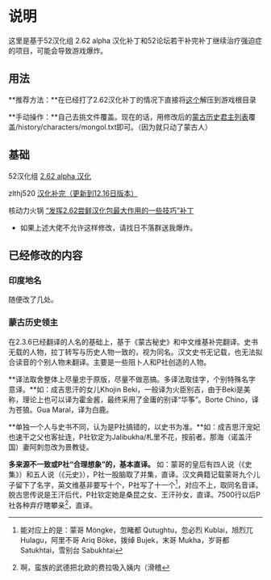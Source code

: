 # 说明

这里是基于52汉化组 2.62 alpha 汉化补丁和52论坛若干补完补丁继续治疗强迫症的项目，可能会导致游戏爆炸。

## 用法

**推荐方法：**在已经打了2.62汉化补丁的情况下直接将[这个](https://github.com/Lolisky/CK2_2.6.2_CN_Fix/archive/master.zip)解压到游戏根目录

**手动操作：**自己去挑文件覆盖。现在的话，用修改后的[蒙古历史君主列表](https://github.com/Lolisky/CK2_2.6.2_CN_Fix/raw/master/history/characters/mongol.txt)覆盖/history/characters/mongol.txt即可。（因为就只动了蒙古人）

## 基础

52汉化组 [2.62 alpha 汉化](http://bbs.52pcgame.net/forum.php?mod=viewthread&tid=72131)


zlthj520 [汉化补完（更新到12.16日版本）](http://bbs.52pcgame.net/forum.php?mod=viewthread&tid=72633)

核动力火锅 [“发挥2.62尝鲜汉化包最大作用的一些技巧”补丁](http://bbs.52pcgame.net/forum.php?mod=viewthread&tid=72774)

* 如果上述大佬不允许这样修改，请找日不落群送我爆炸。

## 已经修改的内容

### 印度地名

随便改了几处。

### 蒙古历史领主

在2.3.6已经翻译的人名的基础上，基于《蒙古秘史》和中文维基补完翻译。史书无载的人物，拉丁转写与历史人物一致的，视为同名。汉文史书无记载，也无法拟合读音的个别人物未翻译。主要是一些阻卜人和P社创造的人物。

**译法取舍整体上尽量忠于原版，尽量不做恶搞。多译法取佳字，个别特殊名字意译。**如：成吉思汗的女儿Khojin Beki，一般译为火臣别吉，由于Beki是美称，理论上也可以译为霍金酱，最终采用了金庸的别译“华筝”。Borte Chino，译为苍狼。Gua Maral，译为白鹿。

**单独一个人与史书不同，认为是P社搞错的，以史书为准。**如：成吉思汗宠妃也速干之父也客扯连，P社钦定为Jalibukha/札里不花，按前者。那海（诺盖汗国）妻阿刺忽改为景教徒。

**多来源不一致或P社“合理想象”的，基本直译。** 如：蒙哥的皇后有四人说（《史集》）和五人说（《元史》），P社一股脑取了并集，直译。汉文典籍记载蒙哥九个儿子留下了名字，英文维基非要写十个，P社写了十一个[^11]，对应不上，取同名音译。脱古思传说是王汗后代，P社钦定她是桑昆之女、王汗孙女，直译。7500行以后P社各种弃疗瞎攀亲[^12]，直译。

[^11]: 能对应上的是：蒙哥 Möngke，忽睹都 Qutughtu，忽必烈 Kublai，旭烈兀 Hulagu，阿里不哥 Ariq Böke，拨绰 Bujek，末哥 Mukha，岁哥都 Satukhtai，雪别台 Sabukhtai

[^12]: 啊，蛮族的武德把北欧的费拉吸入姨内（滑稽
